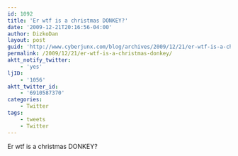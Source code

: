 ```yaml
---
id: 1092
title: 'Er wtf is a christmas DONKEY?'
date: '2009-12-21T20:16:56-04:00'
author: DizkoDan
layout: post
guid: 'http://www.cyberjunx.com/blog/archives/2009/12/21/er-wtf-is-a-christmas-donkey/'
permalink: /2009/12/21/er-wtf-is-a-christmas-donkey/
aktt_notify_twitter:
    - 'yes'
ljID:
    - '1056'
aktt_twitter_id:
    - '6910587370'
categories:
    - Twitter
tags:
    - tweets
    - Twitter
---
```


Er wtf is a christmas DONKEY?